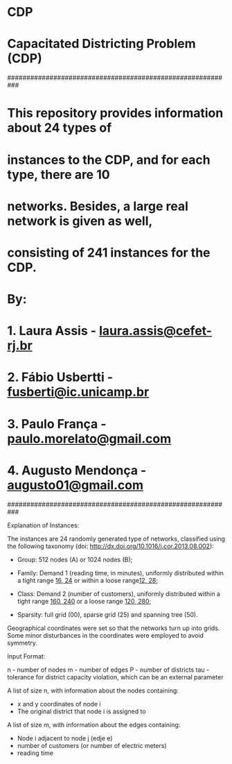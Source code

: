 # CDP
# Capacitated Districting Problem (CDP) 

###########################################################
# This repository provides information about 24 types of 
# instances to the CDP, and for each type, there are 10 
# networks. Besides, a large real network is given as well, 
# consisting of 241 instances for the CDP.
# By:
# 1. Laura Assis - laura.assis@cefet-rj.br
# 2. Fábio Usbertti - fusberti@ic.unicamp.br
# 3. Paulo França - paulo.morelato@gmail.com
# 4. Augusto Mendonça - augusto01@gmail.com
###########################################################

Explanation of Instances:

The instances are 24 randomly generated type of networks, classified using the following taxonomy (doi: http://dx.doi.org/10.1016/j.cor.2013.08.002):

- Group: 512 nodes (A) or 1024 nodes (B);

- Family: Demand 1 (reading time, in minutes), uniformly distributed within a tight range [16, 24](1) or within a loose range[12, 28](2);

- Class: Demand 2 (number of customers), uniformly distributed within a tight range [160, 240](1) or a loose range [120, 280](2);

- Sparsity: full grid (00), sparse grid (25) and spanning tree (50).

Geographical coordinates were set so that the networks turn up into grids. Some minor disturbances in the coordinates were employed to avoid symmetry.


Input Format:

n - number of nodes
m - number of edges 
P - number of districts 
tau - tolerance for district capacity violation, which can be an external parameter

A list of size n, with information about the nodes containing:
- x and y coordinates of node i
- The original district that node i is assigned to

A list of size m, with information about the edges containing:
- Node i adjacent to node j (edje e)
- number of customers (or number of electric meters) 
- reading time  

